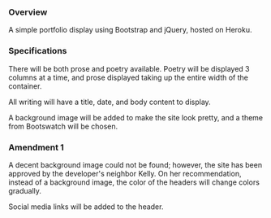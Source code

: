 ### Overview
A simple portfolio display using Bootstrap and jQuery, hosted on Heroku. 

### Specifications
There will be both prose and poetry available. Poetry will be displayed 3 columns at a time, and prose displayed taking up the entire width of the container.

All writing will have a title, date, and body content to display.

A background image will be added to make the site look pretty, and a theme from Bootswatch will be chosen.

### Amendment 1
A decent background image could not be found; however, the site has been approved by the developer's neighbor Kelly. On her recommendation, instead of a background image, the color of the headers will change colors gradually.

Social media links will be added to the header.